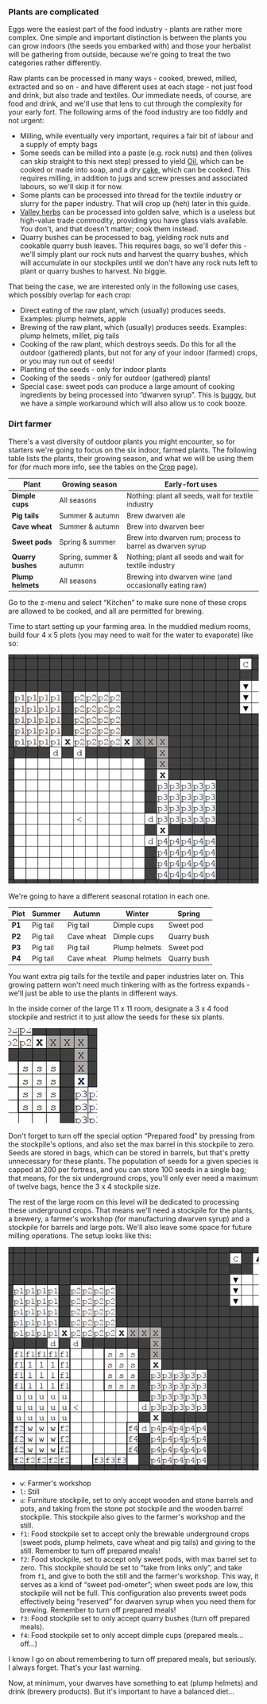 ### Plants are complicated

Eggs were the easiest part of the food industry - plants are rather more
complex. One simple and important distinction is between the plants you
can grow indoors (the seeds you embarked with) and those your herbalist
will be gathering from outside, because we're going to treat the two
categories rather differently.

Raw plants can be processed in many ways - cooked, brewed, milled,
extracted and so on - and have different uses at each stage - not just
food and drink, but also trade and textiles. Our immediate needs, of
course, are food and drink, and we'll use that lens to cut through the
complexity for your early fort. The following arms of the food industry
are too fiddly and not urgent:

-   Milling, while eventually very important, requires a fair bit of
    labour and a supply of empty bags
-   Some seeds can be milled into a paste (e.g. rock nuts) and then
    (olives can skip straight to this next step) pressed to yield
    [Oil](http://dwarffortresswiki.org/index.php/Oil "wikilink"), which can be cooked or made into soap, and a
    dry [cake](http://dwarffortresswiki.org/index.php/Press_cake "wikilink"), which can be cooked. This
    requires milling, in addition to jugs and screw presses and
    associated labours, so we'll skip it for now.
-   Some plants can be processed into thread for the textile industry or
    slurry for the paper industry. That will crop up (heh) later in this
    guide.
-   [Valley herbs](http://dwarffortresswiki.org/index.php/Valley_herb "wikilink") can be processed into golden
    salve, which is a useless but high-value trade commodity, providing
    you have glass vials available. You don't, and that doesn't matter;
    cook them instead.
-   Quarry bushes can be processed to bag, yielding rock nuts and
    cookable quarry bush leaves. This requires bags, so we'll defer
    this - we'll simply plant our rock nuts and harvest the quarry
    bushes, which will accumulate in our stockpiles until we don't have
    any rock nuts left to plant or quarry bushes to harvest. No biggie.

That being the case, we are interested only in the following use cases,
which possibly overlap for each crop:

-   Direct eating of the raw plant, which (usually) produces seeds.
    Examples: plump helmets, apple
-   Brewing of the raw plant, which (usually) produces seeds. Examples:
    plump helmets, millet, pig tails
-   Cooking of the raw plant, which destroys seeds. Do this for all the
    outdoor (gathered) plants, but not for any of your indoor (farmed)
    crops, or you may run out of seeds!
-   Planting of the seeds - only for indoor plants
-   Cooking of the seeds - only for outdoor (gathered) plants!
-   Special case: sweet pods can produce a large amount of cooking
    ingredients by being processed into “dwarven syrup”. This is
    [buggy](http://dwarffortresswiki.org/index.php/Dwarven_syrup#Bugs "wikilink"), but we have a simple
    workaround which will also allow us to cook booze.

### Dirt farmer

There's a vast diversity of outdoor plants you might encounter, so for
starters we're going to focus on the six indoor, farmed plants. The
following table lists the plants, their growing season, and what we will
be using them for (for much more info, see the tables on the
[Crop](http://dwarffortresswiki.org/index.php/Crop "wikilink") page).

  Plant               | Growing season            | Early-fort uses
  ------------------- | ------------------------- | -----------------------------------------------------------
  **Dimple cups**     | All seasons               | Nothing: plant all seeds, wait for textile industry
  **Pig tails**       | Summer & autumn           | Brew dwarven ale
  **Cave wheat**      | Summer & autumn           | Brew into dwarven beer
  **Sweet pods**      | Spring & summer           | Brew into dwarven rum; process to barrel as dwarven syrup
  **Quarry bushes**   | Spring, summer & autumn   | Nothing; plant all seeds and wait for textile industry
  **Plump helmets**   | All seasons               | Brewing into dwarven wine (and occasionally eating raw)

Go to the z-menu and select “Kitchen” to make sure none of these crops
are allowed to be cooked, and all are permitted for brewing.

Time to start setting up your farming area. In the muddied medium rooms,
build four 4 x 5 plots (you may need to wait for the water to evaporate)
like so:

![](images/15_farms.png "15_farms.png")

We're going to have a different seasonal rotation in each one.

  Plot     | Summer     | Autumn       | Winter          | Spring
  -------- | ---------- | ------------ | --------------- | -------------
  **P1**   | Pig tail   | Pig tail     | Dimple cups     | Sweet pod
  **P2**   | Pig tail   | Cave wheat   | Dimple cups     | Quarry bush
  **P3**   | Pig tail   | Pig tail     | Plump helmets   | Sweet pod
  **P4**   | Pig tail   | Cave wheat   | Plump helmets   | Quarry bush

You want extra pig tails for the textile and paper industries later on.
This growing pattern won't need much tinkering with as the fortress
expands - we'll just be able to use the plants in different ways.

In the inside corner of the large 11 x 11 room, designate a 3 x 4 food
stockpile and restrict it to just allow the seeds for these six plants.

![](images/16_seeds.png "16_seeds.png")

Don't forget to turn off the special option “Prepared food” by pressing
from the stockpile's options, and also set the max barrel in this
stockpile to zero. Seeds are stored in bags, which can be stored in
barrels, but that's pretty unnecessary for these plants. The population
of seeds for a given species is capped at 200 per fortress, and you can
store 100 seeds in a single bag; that means, for the six underground
crops, you'll only ever need a maximum of twelve bags, hence the 3 x 4
stockpile size.

The rest of the large room on this level will be dedicated to processing
these underground crops. That means we'll need a stockpile for the
plants, a brewery, a farmer's workshop (for manufacturing dwarven syrup)
and a stockpile for barrels and large pots. We'll also leave some space
for future milling operations. The setup looks like this:

![](images/17_still_farmers_workshop.png "17_still_farmers_workshop.png")

-   `w`: Farmer's workshop
-   `l`: Still
-   `u`: Furniture stockpile, set to only accept wooden and stone
    barrels and pots, and taking from the stone pot stockpile and the
    wooden barrel stockpile. This stockpile also gives to the farmer's
    workshop and the still.
-   `f1`: Food stockpile set to accept only the brewable underground
    crops (sweet pods, plump helmets, cave wheat and pig tails) and
    giving to the still. Remember to turn off prepared meals!
-   `f2`: Food stockpile, set to accept only sweet pods, with max barrel
    set to zero. This stockpile should be set to “take from links only”,
    and take from `f1`, and give to both the still and the farmer's
    workshop. This way, it serves as a kind of “sweet pod-ometer”; when
    sweet pods are low, this stockpile will not be full. This
    configuration also prevents sweet pods effectively being “reserved”
    for dwarven syrup when you need them for brewing. Remember to turn
    off prepared meals!
-   `f3`: Food stockpile set to only accept quarry bushes (turn off
    prepared meals).
-   `f4`: Food stockpile set to only accept dimple cups (prepared meals…
    off…)

I know I go on about remembering to turn off prepared meals, but
seriously. I always forget. That's your last warning.

Now, at minimum, your dwarves have something to eat (plump helmets) and
drink (brewery products). But it's important to have a balanced diet…